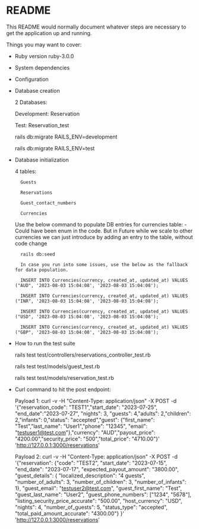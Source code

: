 # README

This README would normally document whatever steps are necessary to get the
application up and running.

Things you may want to cover:

* Ruby version
	ruby-3.0.0
* System dependencies

* Configuration

* Database creation

  	2 Databases:

	Development: Reservation

	Test: Reservation_test

	rails db:migrate RAILS_ENV=development

	rails db:migrate RAILS_ENV=test

* Database initialization

  	4 tables:

  		Guests

  		Reservations

  		Guest_contact_numbers

  		Currencies

	Use the below command to populate DB entries for currencies table: - Could have been enum in the code. But in Future while we scale to other currencies we can just introduce by adding an entry to the table, without code change

		rails db:seed

  		In case you run into some issues, use the below as the fallback for data population.

  		INSERT INTO Currencies(currency, created_at, updated_at) VALUES ("AUD", '2023-08-03 15:04:08', '2023-08-03 15:04:08');

  		INSERT INTO Currencies(currency, created_at, updated_at) VALUES ("INR", '2023-08-03 15:04:08', '2023-08-03 15:04:08');

  		INSERT INTO Currencies(currency, created_at, updated_at) VALUES ("USD", '2023-08-03 15:04:08', '2023-08-03 15:04:08');

  		INSERT INTO Currencies(currency, created_at, updated_at) VALUES ("GBP", '2023-08-03 15:04:08', '2023-08-03 15:04:08');

* How to run the test suite

	rails test test/controllers/reservations_controller_test.rb

	rails test test/models/guest_test.rb

	rails test test/models/reservation_test.rb

* Curl command to hit the post endpoint:

	Payload 1:
		curl -v -H "Content-Type: application/json" -X POST -d '{"reservation_code": "TEST1","start_date": "2023-07-25", "end_date":"2023-07-27", "nights": 3, "guests": 4,"adults": 2,"children": 2,"infants": 0,"status": "accepted","guest": {"first_name": "Test","last_name": "User1","phone": "12345", "email": "testuser1@test.com"},"currency": "AUD","payout_price": "4200.00","security_price": "500","total_price": "4710.00"}' 'http://127.0.0.1:3000/reservations'


	Payload 2:
		curl -v -H "Content-Type: application/json" -X POST -d '{"reservation": {"code": "TEST2", "start_date": "2023-07-15", "end_date": "2023-07-17", "expected_payout_amount": "3800.00", "guest_details": { "localized_description": "4 guests", "number_of_adults": 3, "number_of_children": 3, "number_of_infants": 1}, "guest_email": "testuser2@test.com", "guest_first_name": "Test", "guest_last_name": "User2", "guest_phone_numbers": ["1234", "5678"], "listing_security_price_accurate": "500.00", "host_currency": "USD", "nights": 4, "number_of_guests": 5, "status_type": "accepted", "total_paid_amount_accurate": "4300.00"} }' 'http://127.0.0.1:3000/reservations'

